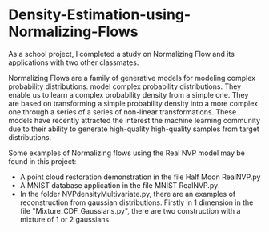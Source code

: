 # Density-Estimation-using-Normalizing-Flows

As a school project, I completed a study on Normalizing Flow and its applications with two other classmates.

Normalizing Flows are a family of generative models for modeling complex probability distributions.
model complex probability distributions. They enable us to learn
a complex probability density from a simple one. They are based on
transforming a simple probability density into a more complex one through a series of
a series of non-linear transformations. These models have recently attracted the interest
the machine learning community due to their ability to generate high-quality
high-quality samples from target distributions.

Some examples of Normalizing flows using the Real NVP model may be found in this project:

- A point cloud restoration demonstration in the file Half Moon RealNVP.py 
- A MNIST database application in the file MNIST RealNVP.py
- In the folder NVPdensityMultivariate.py, there are an examples of reconstruction from gaussian distributions. Firstly in 1 dimension in the file "Mixture_CDF_Gaussians.py", there are two construction with a mixture of 1 or 2 gaussians.
